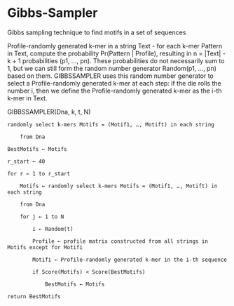 # Gibbs-Sampler
Gibbs sampling technique to find motifs in a set of sequences

Profile-randomly generated k-mer in a string Text - for each k-mer Pattern in Text, compute the probability Pr(Pattern | Profile), resulting in n = |Text| - k + 1 probabilities (p1, …, pn). These probabilities do not necessarily sum to 1, but we can still form the random number generator Random(p1, …, pn) based on them. GIBBSSAMPLER uses this random number generator to select a Profile-randomly generated k-mer at each step: if the die rolls the number i, then we define the Profile-randomly generated k-mer as the i-th k-mer in Text.

GIBBSSAMPLER(Dna, k, t, N)

    randomly select k-mers Motifs = (Motif1, …, Motift) in each string
    
        from Dna
        
    BestMotifs ← Motifs
    
    r_start ← 40
    
    for r ← 1 to r_start
    
        Motifs ← randomly select k-mers Motifs = (Motif1, …, Motift) in each string
        
        from Dna
        
        for j ← 1 to N
        
            i ← Random(t)
            
            Profile ← profile matrix constructed from all strings in Motifs except for Motifi
            
            Motifi ← Profile-randomly generated k-mer in the i-th sequence
            
            if Score(Motifs) < Score(BestMotifs)
            
                BestMotifs ← Motifs
                
    return BestMotifs
